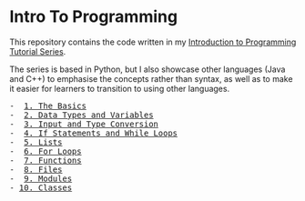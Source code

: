 <h1>Intro To Programming</h1>

This repository contains the code written in my <a href="https://www.youtube.com/playlist?list=PLWuRbZ_7VbDzYzZJ75csxOCsdVnFcNvCf">Introduction to Programming Tutorial Series</a>.

The series is based in Python, but I also showcase other languages (Java and C++) to emphasise the concepts rather than syntax, as well as to make it easier for learners to transition to using other languages.

<pre>
-  <a href="https://youtu.be/-iw0scRjykc">1. The Basics</a>
-  <a href="https://youtu.be/sSxtuUebJTQ">2. Data Types and Variables</a>
-  <a href="https://youtu.be/sedS9L9soII">3. Input and Type Conversion</a>
-  <a href="https://youtu.be/JdQuChu02uY">4. If Statements and While Loops</a>
-  <a href="https://youtu.be/9ptiBEWVhjc">5. Lists</a>
-  <a href="https://youtu.be/_nwpPvw8log">6. For Loops</a>
-  <a href="https://youtu.be/8mhhHrAF3-4">7. Functions</a>
-  <a href="https://youtu.be/eZ4gQ3rje1E">8. Files</a>
-  <a href="https://youtu.be/bJDFMZoGsGE">9. Modules</a>
- <a href="https://youtu.be/s6Bc6Pah8i8">10. Classes</a>
</pre
